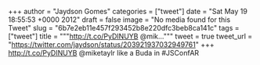 
+++
author = "Jaydson Gomes"
categories = ["tweet"]
date = "Sat May 19 18:55:53 +0000 2012"
draft = false
image = "No media found for this Tweet"
slug = "6b7e2eb11e457f293452b8e220dfc3beb8ca141c"
tags = ["tweet"]
title = """http://t.co/PyDINUYB @mik..."""
tweet = true
tweet_url = "https://twitter.com/jaydson/status/203921937032949761"
+++
http://t.co/PyDINUYB @miketaylr like a Buda in #JSConfAR
